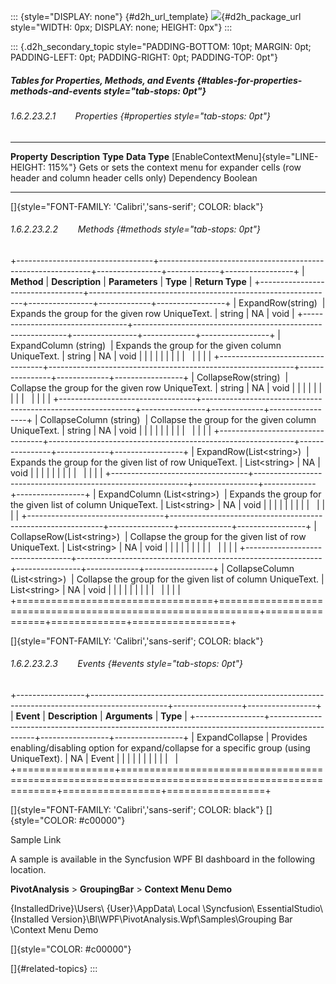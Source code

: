 ::: {style="DISPLAY: none"}
[](ms-xhelp:///?Id=d2h_url_template){#d2h_url_template} ![](!package_url!){#d2h_package_url style="WIDTH: 0px; DISPLAY: none; HEIGHT: 0px"}
:::

::: {.d2h_secondary_topic style="PADDING-BOTTOM: 10pt; MARGIN: 0pt; PADDING-LEFT: 0pt; PADDING-RIGHT: 0pt; PADDING-TOP: 0pt"}
##### Tables for Properties, Methods, and Events {#tables-for-properties-methods-and-events style="tab-stops: 0pt"}

###### 1.6.2.23.2.1        Properties {#properties style="tab-stops: 0pt"}

  ------------------------------------------------ -------------------------------------------------------------------------------------------- ------------ ---------------
  **Property**                                     **Description**                                                                              **Type**     **Data Type**
  [EnableContextMenu]{style="LINE-HEIGHT: 115%"}   Gets or sets the context menu for expander cells (row header and column header cells only)   Dependency   Boolean
  ------------------------------------------------ -------------------------------------------------------------------------------------------- ------------ ---------------

[]{style="FONT-FAMILY: 'Calibri','sans-serif'; COLOR: black"} 

###### 1.6.2.23.2.2        Methods {#methods style="tab-stops: 0pt"}

+----------------------------------+-------------------------------------------------------------+----------------+-------------+-----------------+
| **Method**                       | **Description**                                             | **Parameters** | **Type**    | **Return Type** |
+----------------------------------+-------------------------------------------------------------+----------------+-------------+-----------------+
| ExpandRow(string)                | Expands the group for the given row UniqueText.             | string         | NA          | void            |
+----------------------------------+-------------------------------------------------------------+----------------+-------------+-----------------+
| ExpandColumn (string)            | Expands the group for the given column UniqueText.          | string         | NA          | void            |
|                                  |                                                             |                |             |                 |
|                                  |                                                             |                |             |                 |
+----------------------------------+-------------------------------------------------------------+----------------+-------------+-----------------+
| CollapseRow(string)              | Collapse the group for the given row UniqueText.            | string         | NA          | void            |
|                                  |                                                             |                |             |                 |
|                                  |                                                             |                |             |                 |
+----------------------------------+-------------------------------------------------------------+----------------+-------------+-----------------+
| CollapseColumn (string)          | Collapse the group for the given column UniqueText.         | string         | NA          | void            |
|                                  |                                                             |                |             |                 |
|                                  |                                                             |                |             |                 |
+----------------------------------+-------------------------------------------------------------+----------------+-------------+-----------------+
| ExpandRow(List\<string\>)        | Expands the group for the given list of row UniqueText.     | List\<string\> | NA          | void            |
|                                  |                                                             |                |             |                 |
|                                  |                                                             |                |             |                 |
+----------------------------------+-------------------------------------------------------------+----------------+-------------+-----------------+
| ExpandColumn (List\<string\>)    | Expands the group for the given list of column UniqueText.  | List\<string\> | NA          | void            |
|                                  |                                                             |                |             |                 |
|                                  |                                                             |                |             |                 |
+----------------------------------+-------------------------------------------------------------+----------------+-------------+-----------------+
| CollapseRow(List\<string\>)      | Collapse the group for the given list of row UniqueText.    | List\<string\> | NA          | void            |
|                                  |                                                             |                |             |                 |
|                                  |                                                             |                |             |                 |
+----------------------------------+-------------------------------------------------------------+----------------+-------------+-----------------+
| CollapseColumn (List\<string\>)  | Collapse the group for the given list of column UniqueText. | List\<string\> | NA          | void            |
|                                  |                                                             |                |             |                 |
|                                  |                                                             |                |             |                 |
+==================================+=============================================================+================+=============+=================+

[]{style="FONT-FAMILY: 'Calibri','sans-serif'; COLOR: black"} 

###### 1.6.2.23.2.3        Events {#events style="tab-stops: 0pt"}

+-----------------+-------------------------------------------------------------------------------------------------+-----------------+-----------------+
| **Event**       | **Description**                                                                                 | **Arguments**   | **Type**        |
+-----------------+-------------------------------------------------------------------------------------------------+-----------------+-----------------+
| ExpandCollapse  | Provides enabling/disabling option for expand/collapse for a specific group (using UniqueText). | NA              | Event           |
|                 |                                                                                                 |                 |                 |
|                 |                                                                                                 |                 |                 |
+=================+=================================================================================================+=================+=================+

[]{style="FONT-FAMILY: 'Calibri','sans-serif'; COLOR: black"} []{style="COLOR: #c00000"} 

Sample Link

A sample is available in the Syncfusion WPF BI dashboard in the following location.

**PivotAnalysis** \> **GroupingBar** \> **Context Menu Demo**

{InstalledDrive}\\Users\\ {User}\\AppData\\ Local \\Syncfusion\\ EssentialStudio\\{Installed Version}\\BI\\WPF\\PivotAnalysis.Wpf\\Samples\\Grouping Bar \\Context Menu Demo

[]{style="COLOR: #c00000"} 

[]{#related-topics}
:::
